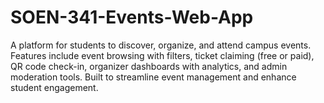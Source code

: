 # SOEN-341-Events-Web-App
A platform for students to discover, organize, and attend campus events. Features include event browsing with filters, ticket claiming (free or paid), QR code check-in, organizer dashboards with analytics, and admin moderation tools. Built to streamline event management and enhance student engagement.

